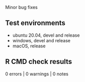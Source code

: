Minor bug fixes

## Test environments

* ubuntu 20.04, devel and release
* windows, devel and release
* macOS, release

## R CMD check results

0 errors | 0 warnings | 0 notes

